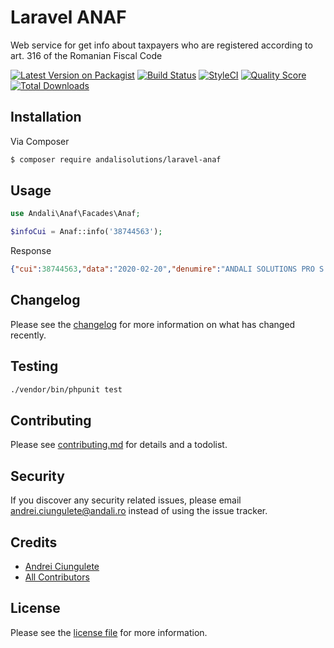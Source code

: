# Laravel ANAF
Web service for get info about taxpayers who are registered according to art. 316 of the Romanian Fiscal Code

[![Latest Version on Packagist][ico-version]][link-packagist]
[![Build Status][ico-build]][link-build]
[![StyleCI][ico-styleci]][link-styleci]
[![Quality Score][ico-scrutinizer]][link-scrutinizer]
[![Total Downloads][ico-downloads]][link-downloads]
## Installation

Via Composer

``` bash
$ composer require andalisolutions/laravel-anaf
```

## Usage
```php
use Andali\Anaf\Facades\Anaf;

$infoCui = Anaf::info('38744563');
```
Response
```json
{"cui":38744563,"data":"2020-02-20","denumire":"ANDALI SOLUTIONS PRO S.R.L.","adresa":"JUD. ARGEŞ, SAT LEREŞTI COM. LEREŞTI, STR. ŞOTCAN, NR.940, ET.PARTER","scpTVA":false,"data_inceput_ScpTVA":"","data_sfarsit_ScpTVA":"","data_anul_imp_ScpTVA":"","mesaj_ScpTVA":"nu figureaza in registre ","dataInceputTvaInc":"","dataSfarsitTvaInc":"","dataActualizareTvaInc":"","dataPublicareTvaInc":"","tipActTvaInc":"","statusTvaIncasare":false,"dataInactivare":" ","dataReactivare":" ","dataPublicare":" ","dataRadiere":" ","statusInactivi":false,"dataInceputSplitTVA":"","dataAnulareSplitTVA":"","statusSplitTVA":false}
```

## Changelog

Please see the [changelog](changelog.md) for more information on what has changed recently.

## Testing

``` bash
./vendor/bin/phpunit test
```

## Contributing

Please see [contributing.md](contributing.md) for details and a todolist.

## Security

If you discover any security related issues, please email <andrei.ciungulete@andali.ro> instead of using the issue tracker.

## Credits

- [Andrei Ciungulete][link-author]
- [All Contributors][link-contributors]

## License

Please see the [license file](license.md) for more information.

[ico-version]: https://img.shields.io/packagist/v/andalisolutions/laravel-anaf.svg?style=flat-square
[ico-downloads]: https://img.shields.io/packagist/dt/andalisolutions/laravel-anaf.svg?style=flat-square
[ico-build]: https://github.com/andalisolutions/laravel-anaf/workflows/tests/badge.svg
[ico-styleci]: https://styleci.io/repos/253312070/shield
[ico-scrutinizer]: https://img.shields.io/scrutinizer/g/andalisolutions/laravel-anaf.svg?style=flat-square

[link-packagist]: https://packagist.org/packages/andalisolutions/laravel-anaf
[link-downloads]: https://packagist.org/packages/andalisolutions/laravel-anaf
[link-build]: https://github.com/andalisolutions/laravel-anaf/actions
[link-styleci]: https://styleci.io/repos/253312070
[link-scrutinizer]: https://scrutinizer-ci.com/g/andalisolutions/laravel-anaf
[link-author]: https://github.com/andalisolutions
[link-contributors]: ../../contributors
